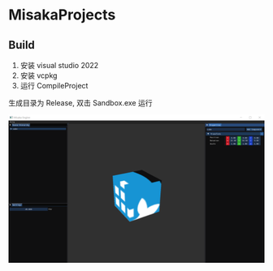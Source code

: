 # MisakaProjects

## Build

1. 安装 visual studio 2022
2. 安装 vcpkg
3. 运行 CompileProject

生成目录为 Release, 双击 Sandbox.exe 运行


![alt 示例图片](HelloMiskaProjects.png)
